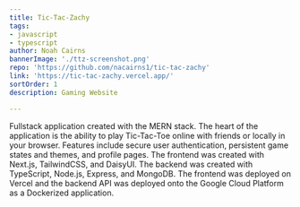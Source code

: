 ```yaml
---
title: Tic-Tac-Zachy
tags:
- javascript
- typescript
author: Noah Cairns
bannerImage: './ttz-screenshot.png'
repo: 'https://github.com/nacairns1/tic-tac-zachy'
link: 'https://tic-tac-zachy.vercel.app/'
sortOrder: 1
description: Gaming Website

---
```

Fullstack application created with the MERN stack. The heart of the application is the ability to play Tic-Tac-Toe online with friends or locally in your browser. Features include secure user authentication, persistent game states and themes, and profile pages. The frontend was created with Next.js, TailwindCSS, and DaisyUI. The backend was created with TypeScript, Node.js, Express, and MongoDB. The frontend was deployed on Vercel and the backend API was deployed onto the Google Cloud Platform as a Dockerized application.